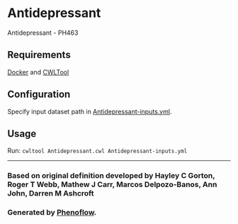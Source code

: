 # Antidepressant

Antidepressant - PH463

## Requirements

[Docker](https://docs.docker.com/install/) and [CWLTool](https://github.com/common-workflow-language/cwltool#install)

## Configuration

Specify input dataset path in [Antidepressant-inputs.yml](Antidepressant-inputs.yml).

## Usage

Run: `cwltool Antidepressant.cwl Antidepressant-inputs.yml`

***

### Based on original definition developed by Hayley C Gorton, Roger T Webb, Mathew J Carr, Marcos Delpozo-Banos, Ann John, Darren M Ashcroft
### Generated by [Phenoflow](https://kclhi.org/phenoflow).
